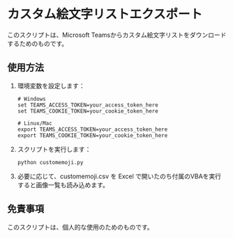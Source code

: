 # カスタム絵文字リストエクスポート

このスクリプトは、Microsoft Teamsからカスタム絵文字リストをダウンロードするためのものです。

## 使用方法

1. 環境変数を設定します：
   ```
   # Windows
   set TEAMS_ACCESS_TOKEN=your_access_token_here
   set TEAMS_COOKIE_TOKEN=your_cookie_token_here
   
   # Linux/Mac
   export TEAMS_ACCESS_TOKEN=your_access_token_here
   export TEAMS_COOKIE_TOKEN=your_cookie_token_here
   ```

2. スクリプトを実行します：
   ```
   python customemoji.py
   ```

3. 必要に応じて、customemoji.csv を Excel で開いたのち付属のVBAを実行すると画像一覧も読み込めます。

## 免責事項

このスクリプトは、個人的な使用のためのものです。